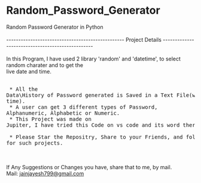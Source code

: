 # Random_Password_Generator
Random Password Generator in Python
<br><br>
-------------------------------------------------  Project Details -------------------------------------------------<br><br>
In this Program, I have used 2 library 'random' and 'datetime', to select random charater and to get the <br>live date and time.<br>
<br> <pre> * All the Data\History of Password generated is Saved in a Text File(with date and time).
<br> * A user can get 3 different types of Password, Alphanumeric, Alphabetic or Numeric.
<br> * This Project was made on Jupiter, I have tried this Code on vs code and its word there too..!
<br> * Please Star the Repositry, Share to your Friends, and follow me  for such projects.</pre>
<br><br>If Any Suggestions or Changes you have, share that to me, by mail.
<br>Mail: jainjayesh799@gmail.com
